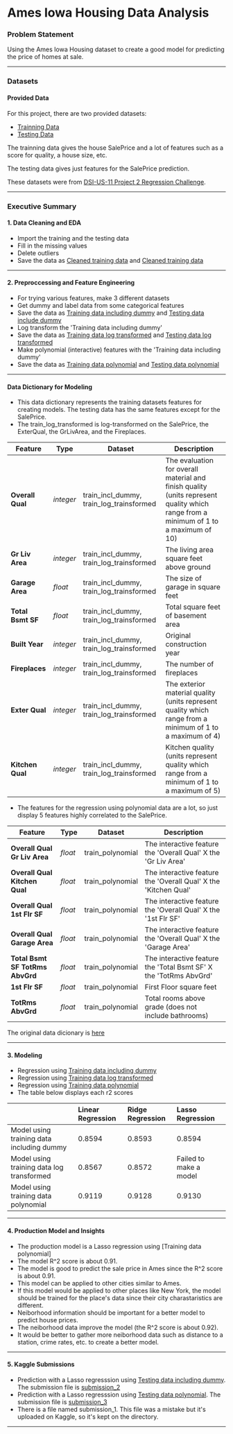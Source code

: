 # Ames Iowa Housing Data Analysis

### Problem Statement

Using the Ames Iowa Housing dataset to create a good model for predicting the price of homes at sale.

---

### Datasets

#### Provided Data

For this project, there are two provided datasets:

- [Trainning Data](./datasets/train.csv)
- [Testing Data](./datasets/test.csv)

The trainning data gives the house SalePrice and a lot of features such as a score for quality, a house size, etc.

The testing data gives just features for the SalePrice prediction.

These datasets were from [DSI-US-11 Project 2 Regression Challenge](https://www.kaggle.com/c/dsi-us-11-project-2-regression-challenge/data).

---

### Executive Summary

#### 1. Data Cleaning and EDA
- Import the training and the testing data
- Fill in the missing values
- Delete outliers
- Save the data as [Cleaned training data](./datasets/train_cleaned_data.csv) and [Cleaned training data](./datasets/test_cleaned_data.csv)

---

#### 2. Preproccessing and Feature Engineering
- For trying various features, make 3 different datasets
- Get dummy and label data from some categorical features
- Save the data as [Training data including dummy](./datasets/train_incl_dummy.csv) and [Testing data include dummy](./datasets/test_cleaned_data.csv)
- Log transform the 'Training data including dummy'
- Save the data as [Training data log transformed](./datasets/train_log_transformed.csv) and [Testing data log transformed](./datasets/test_cleaned_data.csv)
- Make polynomial (interactive) features with the 'Training data including dummy'
- Save the data as [Training data polynomial](./datasets/train_polynomial.csv) and [Testing data polynomial](./datasets/test_polynomial.csv)

---

#### Data Dictionary for Modeling

- This data dictionary represents the training datasets features for creating models. The testing data has the same features except for the SalePrice.
- The train_log_transformed is log-transformed on the SalePrice, the ExterQual, the GrLivArea, and the Fireplaces.

|Feature|Type|Dataset|Description|
|---|---|---|---|
|**Overall Qual**|*integer*|train_incl_dummy, train_log_trainsformed|The evaluation for overall material and finish quality (units represent quality which range from a minimum of 1 to a maximum of 10) |
|**Gr Liv Area**|*integer*|train_incl_dummy, train_log_trainsformed|The living area square feet above ground | 
|**Garage Area**|*float*|train_incl_dummy, train_log_trainsformed|The size of garage in square feet|
|**Total Bsmt SF**|*float*|train_incl_dummy, train_log_trainsformed|Total square feet of basement area|
|**Built Year**|*integer*|train_incl_dummy, train_log_trainsformed|Original construction year|
|**Fireplaces**|*integer*|train_incl_dummy, train_log_trainsformed|The number of fireplaces| 
|**Exter Qual**|*integer*|train_incl_dummy, train_log_trainsformed|The exterior material quality (units represent quality which range from a minimum of 1 to a maximum of 4) |
|**Kitchen Qual**|*integer*|train_incl_dummy, train_log_trainsformed|Kitchen quality (units represent quality which range from a minimum of 1 to a maximum of 5)|


- The features for the regression using polynomial data are a lot, so just display 5 features highly correlated to the SalePrice.

|Feature|Type|Dataset|Description|
|---|---|---|---|
|**Overall Qual Gr Liv Area**|*float*|train_polynomial|The interactive feature the 'Overall Qual' X the 'Gr Liv Area'|
|**Overall Qual Kitchen Qual**|*float*|train_polynomial|The interactive feature the 'Overall Qual' X the 'Kitchen Qual'| 
|**Overall Qual 1st Flr SF**|*float*|train_polynomial|The interactive feature the 'Overall Qual' X the '1st Flr SF'|
|**Overall Qual Garage Area**|*float*|train_polynomial|The interactive feature the 'Overall Qual' X the 'Garage Area'|
|**Total Bsmt SF TotRms AbvGrd**|*float*|train_polynomial|The interactive feature the 'Total Bsmt SF' X the 'TotRms AbvGrd'|
|**1st Flr SF**|*float*|train_polynomial|First Floor square feet| 
|**TotRms AbvGrd**|*float*|train_polynomial|Total rooms above grade (does not include bathrooms)|

The original data dicionary is [here](https://www.kaggle.com/c/dsi-us-11-project-2-regression-challenge/data)

---

#### 3. Modeling
- Regression using [Training data including dummy](./datasets/train_incl_dummy.csv)
- Regression using [Training data log transformed](./datasets/train_log_transformed.csv)
- Regression using [Training data polynomial](./datasets/train_polynomial.csv)
- The table below displays each r2 scores

|  | Linear Regression | Ridge Regression | Lasso Regression |
|:---------|:---------|:---------|:---------|
| Model using training data including dummy | 0.8594 | 0.8593 | 0.8594 |
| Model using training data log transformed | 0.8567 | 0.8572 | Failed to make a model |
| Model using training data polynomial | 0.9119 | 0.9128 | 0.9130 |

---

#### 4. Production Model and Insights
- The production model is a Lasso regression using [Training data polynomial]
- The model R^2 score is about 0.91.
- The model is good to predict the sale price in Ames since the R^2 score is about 0.91.
- This model can be applied to other cities similar to Ames.
- If this model would be applied to other places like New York, the model should be trained for the place's data since their city charastaristics are different.
- Neiborhood information should be important for a better model to predict house prices.
- The neiborhood data improve the model (the R^2 score is about 0.92).
- It would be better to gather more neiborhood data such as distance to a station, crime rates, etc. to create a better model.

---

#### 5. Kaggle Submissions
- Prediction with a Lasso regresssion using [Testing data including dummy](./datasets/test_incl_dummy.csv). The submission file is [submission_2](./submissions/submission_2.csv)
- Prediction with a Lasso regresssion using [Testing data polynomial](./datasets/test_polynomial.csv). The submission file is [submission_3](./submissions/submission_3.csv)
- There is a file named submission_1. This file was a mistake but it's uploaded on Kaggle, so it's kept on the directory. 
---
